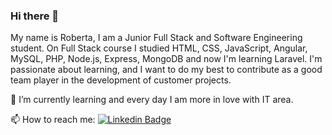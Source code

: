 ### Hi there 👋

My name is Roberta, I am a Junior Full Stack and Software Engineering student.
On Full Stack course I studied HTML, CSS, JavaScript, Angular, MySQL, PHP, Node.js, Express, MongoDB and now I'm learning Laravel.
I'm passionate about learning, and I want to do my best to contribute as a good team player in the development of customer projects.

 🌱 I’m currently learning and every day I am more in love with IT area.

📫 How to reach me:
[![Linkedin Badge](https://img.shields.io/badge/-LinkedIn-blue?style=flat-square&logo=Linkedin&logoColor=white&link=https://www.linkedin.com/in/roberta-meireles-aa2b5a42/)](https://www.linkedin.com/in/roberta-meireles-aa2b5a42/)



<!--
**RobertaMeireles/RobertaMeireles** is a ✨ _special_ ✨ repository because its `README.md` (this file) appears on your GitHub profile.

Here are some ideas to get you started:

- 🔭 I’m currently working on ...
- 🌱 I’m currently learning ...
- 👯 I’m looking to collaborate on ...
- 🤔 I’m looking for help with ...
- 💬 Ask me about ...
- 📫 How to reach me: ...
- 😄 Pronouns: ...
- ⚡ Fun fact: ...
-->
